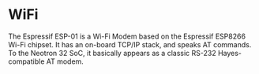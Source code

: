 # WiFi

The Espressif ESP-01 is a Wi-Fi Modem based on the Espressif ESP8266 Wi-Fi chipset. It has an on-board TCP/IP stack, and speaks AT commands. To the Neotron 32 SoC, it basically appears as a classic RS-232 Hayes-compatible AT modem.
